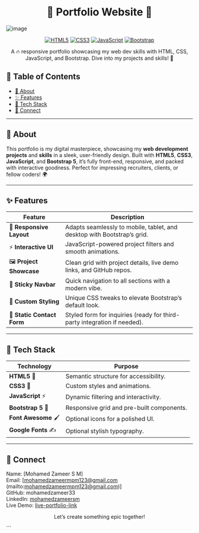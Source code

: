 <h1 align="center">🌟 Portfolio Website 🌟</h1>

<p align="center">
  
  ![image](https://github.com/user-attachments/assets/86ed1cac-ee37-4020-90e4-afcbc437fd79)

</p>

<p align="center">
  <a href="https://developer.mozilla.org/en-US/docs/Web/HTML"><img src="https://img.shields.io/badge/HTML5-E34F26?style=for-the-badge&logo=html5&logoColor=white" alt="HTML5"></a>
  <a href="https://developer.mozilla.org/en-US/docs/Web/CSS"><img src="https://img.shields.io/badge/CSS3-1572B6?style=for-the-badge&logo=css3&logoColor=white" alt="CSS3"></a>
  <a href="https://developer.mozilla.org/en-US/docs/Web/JavaScript"><img src="https://img.shields.io/badge/JavaScript-F7DF1E?style=for-the-badge&logo=javascript&logoColor=black" alt="JavaScript"></a>
  <a href="https://getbootstrap.com/"><img src="https://img.shields.io/badge/Bootstrap-563D7C?style=for-the-badge&logo=bootstrap&logoColor=white" alt="Bootstrap"></a>
  
</p>

<p align="center">
  A 🔥 responsive portfolio showcasing my web dev skills with HTML, CSS, JavaScript, and Bootstrap. Dive into my projects and skills! 🚀
</p>

## 📑 Table of Contents
- [🎯 About](#-about)
- [✨ Features](#-features)
- [🧰 Tech Stack](#-tech-stack)
- [📩 Connect](#-connect)

---

## 🎯 About

This portfolio is my digital masterpiece, showcasing my **web development projects** and **skills** in a sleek, user-friendly design. Built with **HTML5**, **CSS3**, **JavaScript**, and **Bootstrap 5**, it’s fully front-end, responsive, and packed with interactive goodness. Perfect for impressing recruiters, clients, or fellow coders! 🌍

---

## ✨ Features

| Feature             | Description                                                                 |
|---------------------|-----------------------------------------------------------------------------|
| 📱 **Responsive Layout** | Adapts seamlessly to mobile, tablet, and desktop with Bootstrap’s grid.      |
| ⚡ **Interactive UI**    | JavaScript-powered project filters and smooth animations.                   |
| 🖼️ **Project Showcase** | Clean grid with project details, live demo links, and GitHub repos.         |
| 🧭 **Sticky Navbar**    | Quick navigation to all sections with a modern vibe.                        |
| 🎨 **Custom Styling**   | Unique CSS tweaks to elevate Bootstrap’s default look.                      |
| 📧 **Static Contact Form** | Styled form for inquiries (ready for third-party integration if needed).    |

---

## 🧰 Tech Stack

| Technology         | Purpose                                                  |
|--------------------|----------------------------------------------------------|
| **HTML5** 📝       | Semantic structure for accessibility.                    |
| **CSS3** 🎨        | Custom styles and animations.                            |
| **JavaScript** ⚡   | Dynamic filtering and interactivity.                     |
| **Bootstrap 5** 🧩 | Responsive grid and pre-built components.                |
| **Font Awesome** 🖌️ | Optional icons for a polished UI.                        |
| **Google Fonts** ✍️ | Optional stylish typography.                             |

---

## 📄 Connect
Name: [Mohamed Zameer S M] <br>
Email: [mohamedzameermpm123@gmail.com (mailto:mohamedzameermpm123@gmail.com)] <br>
GitHub: mohamedzameer33 <br>
LinkedIn: [mohamedzameersm](https://www.linkedin.com/in/mohamed-zameer-4b3211301/) <br>
Live Demo: [live-portfolio-link
](https://portfolio-zameer.netlify.app/) <br>
<p align="center">
  Let’s create something epic together! 
</p>
```


